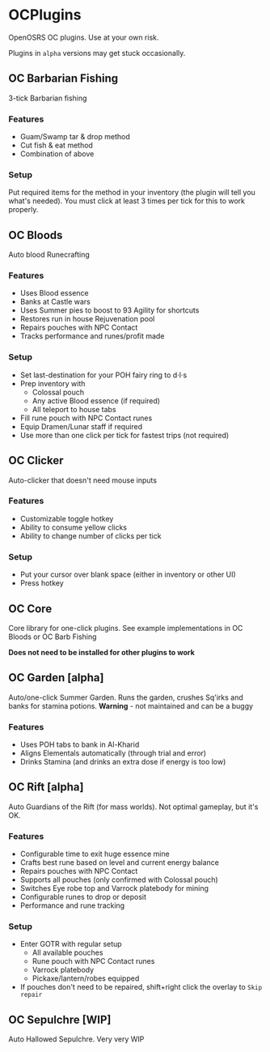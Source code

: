 # OCPlugins

OpenOSRS OC plugins. Use at your own risk.

Plugins in `alpha` versions may get stuck occasionally.

## OC Barbarian Fishing

3-tick Barbarian fishing

### Features

* Guam/Swamp tar & drop method
* Cut fish & eat method
* Combination of above

### Setup

Put required items for the method in your inventory (the plugin will tell you what's needed). You must click at least 3
times per tick for this to work properly.

## OC Bloods

Auto blood Runecrafting

### Features

* Uses Blood essence
* Banks at Castle wars
* Uses Summer pies to boost to 93 Agility for shortcuts
* Restores run in house Rejuvenation pool
* Repairs pouches with NPC Contact
* Tracks performance and runes/profit made

### Setup

* Set last-destination for your POH fairy ring to d&middot;l&middot;s
* Prep inventory with
    * Colossal pouch
    * Any active Blood essence (if required)
    * All teleport to house tabs
* Fill rune pouch with NPC Contact runes
* Equip Dramen/Lunar staff if required
* Use more than one click per tick for fastest trips (not required)

## OC Clicker

Auto-clicker that doesn't need mouse inputs

### Features

* Customizable toggle hotkey
* Ability to consume yellow clicks
* Ability to change number of clicks per tick

### Setup

* Put your cursor over blank space (either in inventory or other UI)
* Press hotkey

## OC Core

Core library for one-click plugins. See example implementations in OC Bloods or OC Barb Fishing

**Does not need to be installed for other plugins to work**

## OC Garden [alpha]

Auto/one-click Summer Garden. Runs the garden, crushes Sq'irks and banks for stamina potions. **Warning** - not
maintained and can be a buggy

### Features

* Uses POH tabs to bank in Al-Kharid
* Aligns Elementals automatically (through trial and error)
* Drinks Stamina (and drinks an extra dose if energy is too low)

## OC Rift [alpha]

Auto Guardians of the Rift (for mass worlds). Not optimal gameplay, but it's OK.

### Features

* Configurable time to exit huge essence mine
* Crafts best rune based on level and current energy balance
* Repairs pouches with NPC Contact
* Supports all pouches (only confirmed with Colossal pouch)
* Switches Eye robe top and Varrock platebody for mining
* Configurable runes to drop or deposit
* Performance and rune tracking

### Setup

* Enter GOTR with regular setup
    * All available pouches
    * Rune pouch with NPC Contact runes
    * Varrock platebody
    * Pickaxe/lantern/robes equipped
* If pouches don't need to be repaired, shift+right click the overlay to `Skip repair`

## OC Sepulchre [WIP]

Auto Hallowed Sepulchre. Very very WIP
